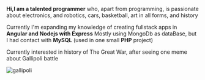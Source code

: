 <b>Hi,I am a talented programmer</b> who, apart from programming, is passionate about electronics, and robotics, cars, basketball, art in all forms, and history

Currently I'm expanding my knowledge of creating fullstack apps in <b>Angular and Nodejs with Express</b>
Mostly using MongoDb as dataBase, but I had contact with <b>MySQL</b> (used in one small <b>PHP</b> project)

Currently interested in history of The Great War, after seeing one meme about Gallipoli battle

![gallipoli](https://user-images.githubusercontent.com/96724682/223201446-9e3c7a64-c44e-4af3-b73f-758356df2859.jpg)


<!--
**kbskdev/kbskdev** is a ✨ _special_ ✨ repository because its `README.md` (this file) appears on your GitHub profile.

Here are some ideas to get you started:

- 🔭 I’m currently working on ...
- 🌱 I’m currently learning ...
- 👯 I’m looking to collaborate on ...
- 🤔 I’m looking for help with ...
- 💬 Ask me about ...
- 📫 How to reach me: ...
- 😄 Pronouns: ...
- ⚡ Fun fact: ...
-->
